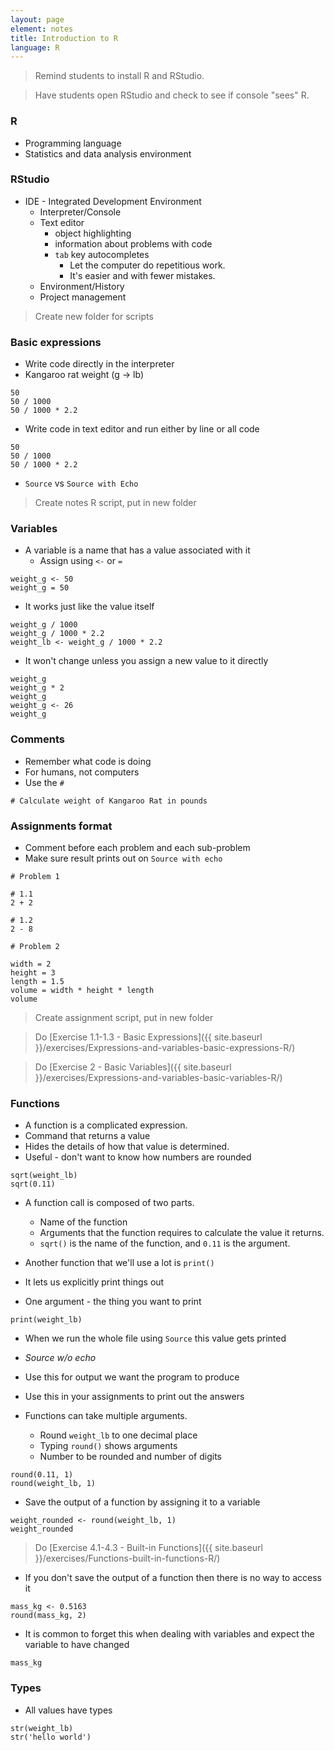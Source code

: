 ```yaml
---
layout: page
element: notes
title: Introduction to R
language: R
---
```


> Remind students to install R and RStudio.

> Have students open RStudio and check to see if console "sees" R.

### R

* Programming language
* Statistics and data analysis environment


### RStudio

* IDE - Integrated Development Environment
    * Interpreter/Console
    * Text editor
        * object highlighting 
        * information about problems with code
        * `tab` key autocompletes
            * Let the computer do repetitious work. 
            * It's easier and with fewer mistakes.
    * Environment/History
    * Project management

> Create new folder for scripts

### Basic expressions

* Write code directly in the interpreter
* Kangaroo rat weight (g -> lb)

```
50
50 / 1000
50 / 1000 * 2.2
```

* Write code in text editor and run either by line or all code

```
50
50 / 1000
50 / 1000 * 2.2
```

* `Source` vs `Source with Echo`

> Create notes R script, put in new folder


### Variables

* A variable is a name that has a value associated with it
    * Assign using `<-` or `=`

```
weight_g <- 50
weight_g = 50
```

* It works just like the value itself

```
weight_g / 1000
weight_g / 1000 * 2.2
weight_lb <- weight_g / 1000 * 2.2
```

* It won't change unless you assign a new value to it directly

```
weight_g
weight_g * 2
weight_g
weight_g <- 26
weight_g
```

### Comments

* Remember what code is doing
* For humans, not computers
* Use the `#`

```
# Calculate weight of Kangaroo Rat in pounds
```

### Assignments format

* Comment before each problem and each sub-problem
* Make sure result prints out on `Source with echo`

```
# Problem 1

# 1.1
2 + 2

# 1.2
2 - 8

# Problem 2

width = 2
height = 3
length = 1.5
volume = width * height * length
volume
```
> Create assignment script, put in new folder

> Do [Exercise 1.1-1.3 - Basic Expressions]({{ site.baseurl }}/exercises/Expressions-and-variables-basic-expressions-R/)

> Do [Exercise 2 - Basic Variables]({{ site.baseurl }}/exercises/Expressions-and-variables-basic-variables-R/)


### Functions

* A function is a complicated expression.
* Command that returns a value
* Hides the details of how that value is determined.
* Useful - don't want to know how numbers are rounded

```
sqrt(weight_lb)
sqrt(0.11)
```

* A function call is composed of two parts.
    * Name of the function
    * Arguments that the function requires to calculate the value it returns.
    * `sqrt()` is the name of the function, and `0.11` is the argument.

* Another function that we'll use a lot is `print()`
* It lets us explicitly print things out
* One argument - the thing you want to print

```
print(weight_lb)
```

* When we run the whole file using `Source` this value gets printed
* *Source w/o echo*
* Use this for output we want the program to produce
* Use this in your assignments to print out the answers

* Functions can take multiple arguments.
    * Round `weight_lb` to one decimal place
    * Typing `round()` shows arguments
    * Number to be rounded and number of digits

```
round(0.11, 1)
round(weight_lb, 1)
```

* Save the output of a function by assigning it to a variable

```
weight_rounded <- round(weight_lb, 1)
weight_rounded
```

> Do [Exercise 4.1-4.3 - Built-in Functions]({{ site.baseurl }}/exercises/Functions-built-in-functions-R/)

* If you don't save the output of a function then there is no way to access it

```
mass_kg <- 0.5163
round(mass_kg, 2)
```

* It is common to forget this when dealing with variables and expect the
  variable to have changed

```
mass_kg
```

### Types

* All values have types

```
str(weight_lb)
str('hello world')
```
